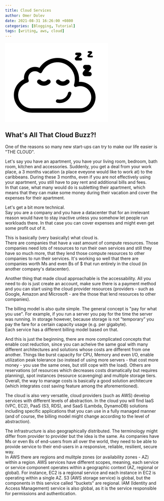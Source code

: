 ```yaml
---
title: Cloud Services
author: Omer Dolev
date: 2021-08-31 16:26:00 +0800
categories: [Blogging, Tutorial]
tags: [writing, aws, cloud]
---
```



<img src="/assets/img/whats-all-that-cloud-buzz-pic-1.png" alt="whats-all-that-cloud-buzz" align="middle"/>

## What's All That Cloud Buzz?!

One of the reasons so many new start-ups can try to make our life easier is "THE CLOUD".

Let's say you have an apartment, you have your living room, bedroom, bath room, kitchen and accessories. 
Suddenly, you get a deal from your work place, a 3 months vacation (a place eveyone would like to work at) to the caribbeans. During these 3 months, even if you are not effectively using your apartment, you still have to pay rent and additional bills and fees.  
In that case, what many would do is subletting their apartment, which means that they can make some money during their vacation and cover the expenses for their apartment.

Let's get a bit more technical.  
Say you are a company and you have a datacenter that for an irrelevant reason would have to stay inactive unless you somehow let people run workloads there. In that case you can cover expenses and might even get some profit out of it.

This is basically (very basically) what cloud is.  
There are companies that have a vast amount of compute resources. Those companies need lots of resources to run their own services and still they have so much more, that they lend those compute resources to other companies to run their services. It's working so well that there are companies worth Ms and even Bs of $ that run entirely in the cloud (in another company's datacenter).

Another thing that made cloud approachable is the accessability. All you need to do is just create an account, make sure there is a payment method and you can start using the cloud provider resources (providers - such as Google, Amazon and Microsoft - are the those that lend resources to other companies).

The billing model is also quite simple. The general concept is "pay for what you use". For example, if you run a server you pay for the time the server was running. In storage however, because storage is not "temporary" you pay the fare for a certain capacity usage (e.g. per gigabyte).  
Each service has a different billing model based on that.

And this is just the beginning, there are more complicated concepts that enable cost reduction, since you can acheive the same goal with many different architectures and solutions whose costs are different from one another. Things like burst capacity for CPU, Memory and even I/O, enable utilization peak tolerance (so instead of using more servers - that cost more money - you use the same ones, but still cope with the load). Others are reservations (of resources which decreases costs dramatically but requires planning), spot instances (resource scavenging) and multiple storage tiers.  
Overall, the way to manage costs is basically a good solution architecure (which integrates cost saving feature among the aforementioned).

The cloud is also very versatile, cloud providers (such as AWS) develop services with different levels of abstraction. In the cloud you will find IaaS (VPC, EC2), PaaS (S3, RDS), and SaaS (Lambda, DynamoDB) solutions including specific applications that you can use in a fully managed manner (and of course, the billing model might change according to the level of abstraction).

The infrastructure is also geographically distributed. The terminology might differ from provider to provider but the idea is the same. As companies have Ms or even Bs of end-users from all over the world, they need to be able to provide service to their end-users in a responsive, reliable, resilient, secure way.  
In AWS there are regions and mulitple zones (or availability zones - AZ) within a region. AWS services have different scopes, meaning, each service or service component operates within a geographic context (AZ, regional or global). For instance, EC2 is a regional service and each instance in EC2 is operating within a single AZ. S3 (AWS storage service) is global, but the components in this service called "buckets" are regional. IAM (Identity and Access Management) service is also global, as it is the service responsible for permissions and authentication.